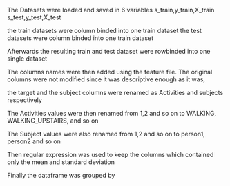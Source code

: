The Datasets were loaded and saved in 6 variables 
s_train,y_train,X_train
s_test,y_test,X_test

the train datasets were column binded into one train dataset
the test datasets were column binded into one train dataset

Afterwards the resulting train and test dataset were rowbinded into one single dataset

The columns names were then added using the feature file.
The original columns were not modified since it was descriptive enough as it was,

the target and the subject columns were renamed as Activities and subjects respectively

The Activities values were then renamed from 1,2 and so on to WALKING, WALKING_UPSTAIRS, and so on 

The Subject values were also renamed from 1,2 and so on to person1, person2 and so on

Then regular expression was used to keep the columns which contained only the mean and standard deviation

Finally the dataframe was grouped by 